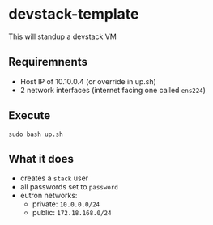 # devstack-template

This will standup a devstack VM 

## Requiremnents

* Host IP of 10.10.0.4 (or override in up.sh)
* 2 network interfaces (internet facing one called `ens224`)

## Execute

```
sudo bash up.sh
```

## What it does

* creates a `stack` user
* all passwords set to `password` 
* eutron networks:
    * private: `10.0.0.0/24`
    * public: `172.18.168.0/24`
